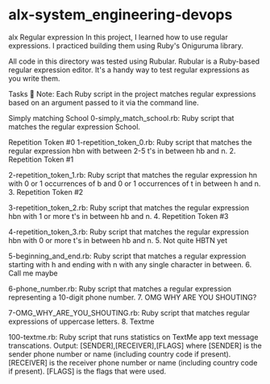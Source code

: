# alx-system_engineering-devops
alx 
Regular expression In this project, I learned how to use regular expressions. I practiced building them using Ruby's Oniguruma library.

All code in this directory was tested using Rubular. Rubular is a Ruby-based regular expression editor. It's a handy way to test regular expressions as you write them.

Tasks 📃 Note: Each Ruby script in the project matches regular expressions based on an argument passed to it via the command line.

Simply matching School
0-simply_match_school.rb: Ruby script that matches the regular expression School.

Repetition Token #0
1-repetition_token_0.rb: Ruby script that matches the regular expression hbn with between 2-5 t's in between hb and n. 2. Repetition Token #1

2-repetition_token_1.rb: Ruby script that matches the regular expression hn with 0 or 1 occurrences of b and 0 or 1 occurrences of t in between h and n. 3. Repetition Token #2

3-repetition_token_2.rb: Ruby script that matches the regular expression hbn with 1 or more t's in between hb and n. 4. Repetition Token #3

4-repetition_token_3.rb: Ruby script that matches the regular expression hbn with 0 or more t's in between hb and n. 5. Not quite HBTN yet

5-beginning_and_end.rb: Ruby script that matches a regular expression starting with h and ending with n with any single character in between. 6. Call me maybe

6-phone_number.rb: Ruby script that matches a regular expression representing a 10-digit phone number. 7. OMG WHY ARE YOU SHOUTING?

7-OMG_WHY_ARE_YOU_SHOUTING.rb: Ruby script that matches regular expressions of uppercase letters. 8. Textme

100-textme.rb: Ruby script that runs statistics on TextMe app text message transcations. Output: [SENDER],[RECEIVER],[FLAGS] where [SENDER] is the sender phone number or name (including country code if present). [RECEIVER] is the receiver phone number or name (including country code if present). [FLAGS] is the flags that were used.
